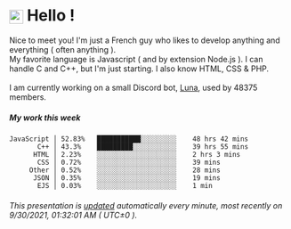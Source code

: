 # <img src="https://64.media.tumblr.com/a77fe63f35eafbe14be38765babf1cb2/ec4eb63d77592970-8f/s1280x1920/cb3343c17d8b4e6010ca747520d078d3dba9ac25.gif" style="vertical-align:middle" width="25px"> Hello !
Nice to meet you! I'm just a French guy who likes to develop anything and everything ( often anything ). <br/>My favorite language is Javascript ( and by extension Node.js ). I can handle C and C++, but I'm just starting. I also know HTML, CSS & PHP.<br/><br/>
I am currently working on a small Discord bot, [Luna](https://github.com/Asgarrrr/Luna), used by 48375 members.<br/>
##### My work this week<br/>
```
JavaScript │ 52.83%   ███████████░░░░░░░░░    48 hrs 42 mins
       C++ │ 43.3%    █████████░░░░░░░░░░░    39 hrs 55 mins
      HTML │ 2.23%    ░░░░░░░░░░░░░░░░░░░░    2 hrs 3 mins
       CSS │ 0.72%    ░░░░░░░░░░░░░░░░░░░░    39 mins
     Other │ 0.52%    ░░░░░░░░░░░░░░░░░░░░    28 mins
      JSON │ 0.35%    ░░░░░░░░░░░░░░░░░░░░    19 mins
       EJS │ 0.03%    ░░░░░░░░░░░░░░░░░░░░    1 min
```
###### This presentation is [updated](https://github.com/Asgarrrr) automatically every minute, most recently on 9/30/2021, 01:32:01 AM ( UTC±0 ).